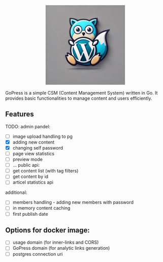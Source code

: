 <div align="center">
    <img src="icon.png" alt="GoPress Icon" width="250px" height="250px" />
</div>

GoPress is a simple CSM (Content Management System) written in Go. It provides basic functionalities to manage content and users efficiently.

## Features

<!-- - Admin panel for content and user management
- Public API for accessing content
- In-memory content caching for improved performance -->

TODO:
admin pandel:
- [ ] image upload handling to pg
- [x] adding new content
- [x] changing self password
- [ ] page view statistics
- [ ] preview mode
- [ ] ...
public api:
- [ ] get content list (with tag filters)
- [ ] get content by id
- [ ] articel statistics api

additional:
- [ ] members handling - adding new members with password
- [ ] in memory content caching
- [ ] first publish date

## Options for docker image:
- [ ] usage domain (for inner-links and CORS)
- [ ] GoPress domain (for analytic links generation)
- [ ] postgres connection uri
